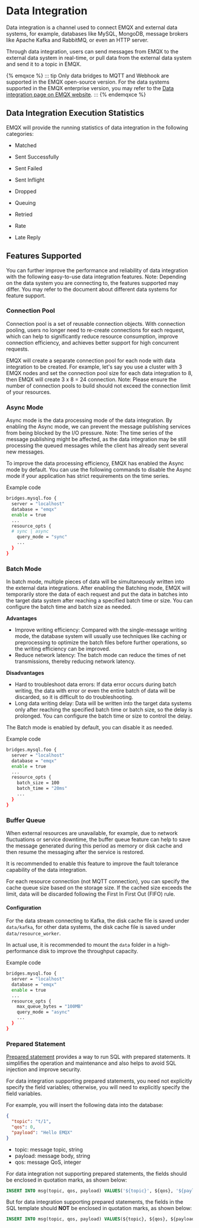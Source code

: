 # Data Integration

Data integration is a channel used to connect EMQX and external data systems, for example, databases like MySQL, MongoDB, message brokers like Apache Kafka and RabbitMQ, or even an HTTP server.

Through data integration, users can send messages from EMQX to the external data system in real-time, or pull data from the external data system and send it to a topic in EMQX.

{% emqxce %}
::: tip
Only data bridges to MQTT and Webhook are supported in the EMQX open-source version. For the data systems supported in the EMQX enterprise version, you may refer to the [Data integration page on EMQX website](https://www.emqx.com/en/integrations).
:::
{% endemqxce %}

<!-- TODO sync zh -->

## Data Integration Execution Statistics

EMQX will provide the running statistics of data integration in the following categories:
<!-- TODO 由于调整过 Data Bridge 结构，先前的指标设计过时了重新设计指标后补充文档 -->

- Matched

- Sent Successfully
- Sent Failed
- Sent Inflight
- Dropped
- Queuing
- Retried
- Rate
- Late Reply

## Features Supported

You can further improve the performance and reliability of data integration with the following easy-to-use data integration features. Note: Depending on the data system you are connecting to, the features supported may differ. You may refer to the document about different data systems for feature support.

### Connection Pool

Connection pool is a set of reusable connection objects. With connection pooling, users no longer need to re-create connections for each request, which can help to significantly reduce resource consumption, improve connection efficiency, and achieves better support for high concurrent requests.

EMQX will create a separate connection pool for each node with data integration to be created. For example, let's say you use a cluster with 3 EMQX nodes and set the connection pool size for each data integration to 8, then EMQX will create 3 x 8 = 24 connection. Note: Please ensure the number of connection pools to build should not exceed the connection limit of your resources.

### Async Mode

Async mode is the data processing mode of the data integration. By enabling the Async mode, we can prevent the message publishing services from being blocked by the I/O pressure. Note: The time series of the message publishing might be affected, as the data integration may be still processing the queued messages while the client has already sent several new messages.

To improve the data processing efficiency, EMQX has enabled the Async mode by default. You can use the following commands to disable the Async mode if your application has strict requirements on the time series.

Example code

```bash
bridges.mysql.foo {
  server = "localhost"
  database = "emqx"
  enable = true
  ...
  resource_opts {
  # sync | async
    query_mode = "sync"
    ...
  }
}
```

### Batch Mode

In batch mode, multiple pieces of data will be simultaneously written into the external data integrations. After enabling the Batching mode, EMQX will temporarily store the data of each request and put the data in batches into the target data system after reaching a specified batch time or size. You can configure the batch time and batch size as needed.

**Advantages**

- Improve writing efficiency: Compared with the single-message writing mode, the database system will usually use techniques like caching or preprocessing to optimize the batch files before further operations, so the writing efficiency can be improved.
- Reduce network latency: The batch mode can reduce the times of net transmissions, thereby reducing network latency.

**Disadvantages**

- Hard to troubleshoot data errors: If data error occurs during batch writing, the data with error or even the entire batch of data will be discarded, so it is difficult to do troubleshooting.
- Long data writing delay: Data will be written into the target data systems only after reaching the specified batch time or batch size, so the delay is prolonged. You can configure the batch time or size to control the delay.

The Batch mode is enabled by default, you can disable it as needed.

Example code

```bash
bridges.mysql.foo {
  server = "localhost"
  database = "emqx"
  enable = true
  ...
  resource_opts {
    batch_size = 100
    batch_time = "20ms"
    ...
  }
}
```

### Buffer Queue

When external resources are unavailable, for example, due to network fluctuations or service downtime, the buffer queue feature can help to save the message generated during this period as memory or disk cache and then resume the messaging after the service is restored.

It is recommended to enable this feature to improve the fault tolerance capability of the data integration. 

For each resource connection (not MQTT connection), you can specify the cache queue size based on the storage size. If the cached size exceeds the limit, data will be discarded following the First In First Out (FIFO) rule.

#### Configuration

For the data stream connecting to Kafka, the disk cache file is saved under `data/kafka`, for other data systems, the disk cache file is saved under `data/resource_worker`.

In actual use, it is recommended to mount the `data` folder in a high-performance disk to improve the throughput capacity.

Example code

```bash
bridges.mysql.foo {
  server = "localhost"
  database = "emqx"
  enable = true
  ...
  resource_opts {
    max_queue_bytes = "100MB"
    query_mode = "async"
    ...
  }
}
```

### Prepared Statement

[Prepared statement](https://dev.mysql.com/doc/refman/8.0/en/sql-prepared-statements.html) provides a way to run SQL with prepared statements. It simplifies the operation and maintenance and also helps to avoid SQL injection and improve security.

For data integration supporting prepared statements, you need not explicitly specify the field variables; otherwise, you will need to explicitly specify the field variables.

For example, you will insert the following data into the database:

```json
{
  "topic": "t/1",
  "qos": 0,
  "payload": "Hello EMQX"
}
```

- topic: message topic, string
- payload: message body, string
- qos: message QoS, integer

For data integration not supporting prepared statements, the fields should be enclosed in quotation marks, as shown below:

```sql
INSERT INTO msg(topic, qos, payload) VALUES('${topic}', ${qos}, '${payload}');
```

But for data integration supporting prepared statements, the fields in the SQL template should **NOT** be enclosed in quotation marks, as shown below:

```sql
INSERT INTO msg(topic, qos, payload) VALUES(${topic}, ${qos}, ${payload});
```
